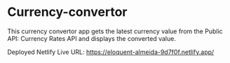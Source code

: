 # Currency-convertor

This currency convertor app gets the latest currency value from the Public API: Currency Rates API and displays the converted value.

Deployed Netlify Live URL: https://eloquent-almeida-9d7f0f.netlify.app/
